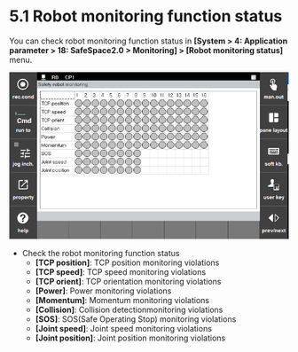 ﻿# 5.1 Robot monitoring function status

You can check robot monitoring function status in **\[System > 4: Application parameter > 18: SafeSpace2.0 > Monitoring] > [Robot monitoring status]** menu.

![Safety status of robot](../_assets/mon_robot.PNG)


* Check the robot monitoring function status
  * **\[TCP position]**: TCP position monitoring violations
  * **\[TCP speed]**: TCP speed monitoring violations
  * **\[TCP orient]**: TCP orientation monitoring violations
  * **\[Power]**: Power monitoring violations
  * **\[Momentum]**: Momentum monitoring violations
  * **\[Collision]**: Collision detectionmonitoring violations
  * **\[SOS]**: SOS(Safe Operating Stop) monitoring violations
  * **\[Joint speed]**: Joint speed monitoring violations
  * **\[Joint position]**: Joint position monitoring violations
  
